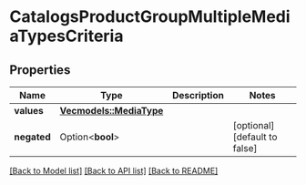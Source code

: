 # CatalogsProductGroupMultipleMediaTypesCriteria

## Properties

Name | Type | Description | Notes
------------ | ------------- | ------------- | -------------
**values** | [**Vec<models::MediaType>**](MediaType.md) |  | 
**negated** | Option<**bool**> |  | [optional][default to false]

[[Back to Model list]](../README.md#documentation-for-models) [[Back to API list]](../README.md#documentation-for-api-endpoints) [[Back to README]](../README.md)


